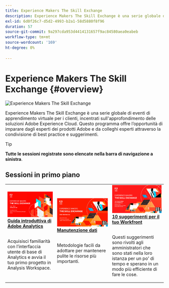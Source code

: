 ```yaml
---
title: Experience Makers The Skill Exchange
description: Experience Makers The Skill Exchange è una serie globale di eventi di apprendimento virtuale per i clienti, incentrati sull'approfondimento delle soluzioni Adobe Experience Cloud.
exl-id: 6d0f26c7-d5d2-4993-b2a1-58d5880f8f96
duration: 57
source-git-commit: 9a297cda953d4414131657f9ac84580aea0eabeb
workflow-type: tm+mt
source-wordcount: '169'
ht-degree: 0%

---
```


# Experience Makers The Skill Exchange {#overview}

<img alt="Experience Makers The Skill Exchange" src="https://cdn.experienceleague.adobe.com/thumb/the-skill-exchange.png" />

Experience Makers The Skill Exchange è una serie globale di eventi di apprendimento virtuale per i clienti, incentrati sull&#39;approfondimento delle soluzioni Adobe Experience Cloud. Questo programma offre l’opportunità di imparare dagli esperti dei prodotti Adobe e da colleghi esperti attraverso la condivisione di best practice e suggerimenti.

>[!TIP]
>
>**Tutte le sessioni registrate sono elencate nella barra di navigazione a sinistra**.

<div id="recs-overview-body-1"></div>
<div id="recs-overview-body-2"></div>
<div id="recs-overview-body-3"></div>
<div id="recs-overview-body-4"></div>
<div id="recs-overview-body-5"></div>
<div id="recs-overview-body-6"></div>

<div id="past-events">


</div>

## Sessioni in primo piano

<table>
  <tr>
   <td>
      <a href="analytics/jun2021/getting-started.md">
      <img alt="Guida introduttiva di Analytics" src="./assets/analytics-getting-started.png"/>
      </a>
      <div>
         <a href="analytics/jun2021/getting-started.md"><strong>Guida introduttiva di Adobe Analytics</strong></a>
<!---         <br/><em>foo</em> -->
      </div>
      <p>
        <br/>
         Acquisisci familiarità con l’interfaccia utente di base di Analytics e avvia il tuo primo progetto in Analysis Workspace.
      </p>
    </td>
   <td>
      <a href="marketo/feb2022/data-maintenance.md">
      <img alt="Manutenzione dati" src="./assets/data-maintenance.png"/>
      </a>
      <div>
         <a href="marketo/feb2022/data-maintenance.md"><strong>Manutenzione dati</strong></a>
<!---         <br/><em>foo</em> -->
      </div>
      <p>
        <br/>
         Metodologie facili da adottare per mantenere pulite le risorse più importanti.
      </p>
    </td>
   <td>
      <a href="workfront/apr2022/ten-tips.md">
      <img alt="10 suggerimenti per il Workfront" src="./assets/workfront-10-tips.png"/>
      </a>
      <div>
         <a href="workfront/apr2022/ten-tips.md"><strong>10 suggerimenti per il tuo Workfront</strong></a>
<!---         <br/><em>foo</em> -->
      </div>
      <p>
        <br/>
         Questi suggerimenti sono rivolti agli amministratori che sono stati nella loro istanza per un po' di tempo e sperano in un modo più efficiente di fare le cose.
      </p>
    </td>
  </tr>
</table>
